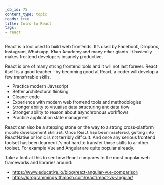 ```yaml
---
_db_id: 75
content_type: topic
ready: true
title: Intro to React
tags:
- react
---
```


React is a tool used to build web frontends. It’s used by Facebook, Dropbox, Instagram, Whatsapp, Khan Academy and many other giants. It basically makes frontend developers insanely productive.

React is one of many strong frontend tools and it will not last forever. React itself is a good teacher - by becoming good at React, a coder will develop a few transferable skills.

- Practice modern Javascript
- Better architectural thinking
- Cleaner code
- Experience with modern web frontend tools and methodologies
- Stronger ability to visualise data structuring and data flow
- Stronger ability to reason about asynchronous workflows
- Practice application state managment

React can also be a stepping stone on the way to a strong cross-platform mobile development skill set. Once React has been mastered, getting into ReactNative or Ionic is not terribly difficult. And once any serious frontend toolset has been learned it's not hard to transfer those skills to another toolset. For example Vue and Angular are quite popular already.

Take a look at this to see how React compares to the most popular web frameworks and libraries around:

- https://www.educative.io/blog/react-angular-vue-comparison
- https://programmingwithmosh.com/react/react-vs-angular/